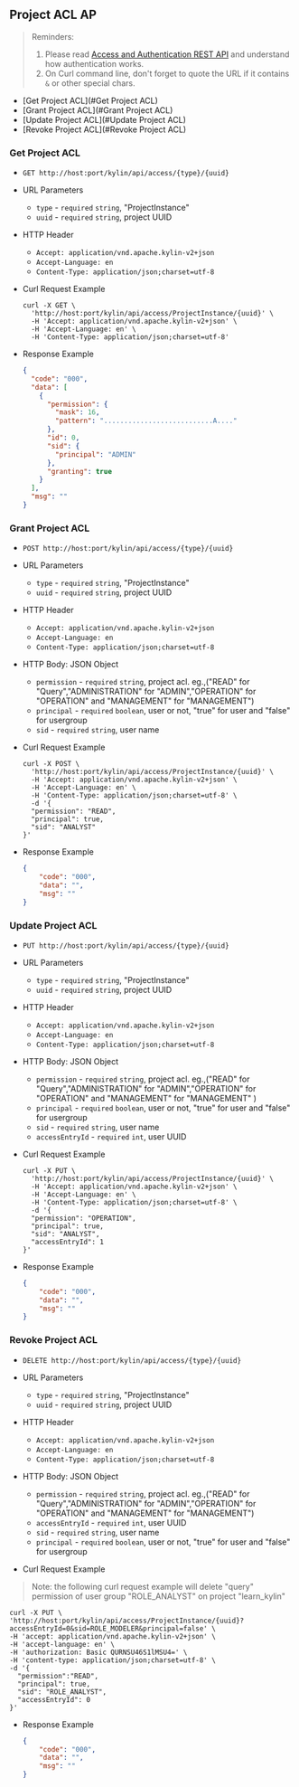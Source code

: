 ## Project ACL  AP

> Reminders:
>
> 1. Please read [Access and Authentication REST API](authentication.en.md) and understand how authentication works.
> 2. On Curl command line, don't forget to quote the URL if it contains `&` or other special chars.



* [Get Project ACL](#Get Project ACL)
* [Grant Project ACL](#Grant Project ACL)
* [Update Project ACL](#Update Project ACL)
* [Revoke Project ACL](#Revoke Project ACL)



### Get Project ACL

- `GET http://host:port/kylin/api/access/{type}/{uuid}`

- URL Parameters
  - `type` - `required` `string`, "ProjectInstance"
  - `uuid` - `required` `string`, project UUID

- HTTP Header
  - `Accept: application/vnd.apache.kylin-v2+json`
  - `Accept-Language: en`
  - `Content-Type: application/json;charset=utf-8`

- Curl Request Example

  ```shell
  curl -X GET \
    'http://host:port/kylin/api/access/ProjectInstance/{uuid}' \
    -H 'Accept: application/vnd.apache.kylin-v2+json' \
    -H 'Accept-Language: en' \
    -H 'Content-Type: application/json;charset=utf-8'
  ```

- Response Example

  ```JSON
  {
    "code": "000",
    "data": [
      {
        "permission": {
          "mask": 16,
          "pattern": "...........................A...."
        },
        "id": 0,
        "sid": {
          "principal": "ADMIN"
        },
        "granting": true
      }
    ],
    "msg": ""
  }
  ```



### Grant Project ACL

- `POST http://host:port/kylin/api/access/{type}/{uuid}`

- URL Parameters
  - `type` - `required` `string`, "ProjectInstance"
  - `uuid` - `required` `string`, project UUID

- HTTP Header
  - `Accept: application/vnd.apache.kylin-v2+json`
  - `Accept-Language: en`
  - `Content-Type: application/json;charset=utf-8`

- HTTP Body: JSON Object
  - `permission` - `required` `string`, project acl. eg.,("READ" for "Query","ADMINISTRATION" for "ADMIN","OPERATION" for "OPERATION" and "MANAGEMENT" for "MANAGEMENT")
  - `principal` - `required` `boolean`, user or not, "true" for user and "false" for usergroup
  - `sid` - `required` `string`, user name

- Curl Request Example

  ```shell
  curl -X POST \
    'http://host:port/kylin/api/access/ProjectInstance/{uuid}' \
    -H 'Accept: application/vnd.apache.kylin-v2+json' \
    -H 'Accept-Language: en' \
    -H 'Content-Type: application/json;charset=utf-8' \
    -d '{
  	"permission": "READ",
  	"principal": true, 
  	"sid": "ANALYST"
  }'
  ```

- Response Example

  ```JSON
  {
      "code": "000",
      "data": "",
      "msg": ""
  }
  ```



### Update Project ACL

- `PUT http://host:port/kylin/api/access/{type}/{uuid}`

- URL Parameters
  - `type` - `required` `string`, "ProjectInstance"
  - `uuid` - `required` `string`, project UUID

- HTTP Header
  - `Accept: application/vnd.apache.kylin-v2+json`
  - `Accept-Language: en`
  - `Content-Type: application/json;charset=utf-8`

- HTTP Body: JSON Object
  - `permission` - `required` `string`, project acl. eg.,("READ" for "Query","ADMINISTRATION" for "ADMIN","OPERATION" for "OPERATION" and "MANAGEMENT" for "MANAGEMENT" )
  - `principal` - `required` `boolean`, user or not, "true" for user and "false" for usergroup
  - `sid` - `required` `string`, user name
  - `accessEntryId` - `required` `int`, user UUID


- Curl Request Example 

  ``` shell
  curl -X PUT \
    'http://host:port/kylin/api/access/ProjectInstance/{uuid}' \
    -H 'Accept: application/vnd.apache.kylin-v2+json' \
    -H 'Accept-Language: en' \
    -H 'Content-Type: application/json;charset=utf-8' \
    -d '{
  	"permission": "OPERATION",
  	"principal": true, 
  	"sid": "ANALYST",
  	"accessEntryId": 1
  }'
  ```


- Response Example

  ```JSON
  {
      "code": "000",
      "data": "",
      "msg": ""
  }
  ```



### Revoke Project ACL

- `DELETE http://host:port/kylin/api/access/{type}/{uuid}`


- URL Parameters
  - `type` - `required`  `string`, "ProjectInstance"
  - `uuid` - `required`  `string`, project UUID

- HTTP Header
  - `Accept: application/vnd.apache.kylin-v2+json`
  - `Accept-Language: en`
  - `Content-Type: application/json;charset=utf-8`


- HTTP Body: JSON Object
  - `permission` - `required` `string`, project acl. eg.,("READ" for "Query","ADMINISTRATION" for "ADMIN","OPERATION" for "OPERATION" and "MANAGEMENT" for "MANAGEMENT")
  - `accessEntryId` - `required` `int`, user UUID
  - `sid` - `required` `string`, user name
  - `principal` - `required` `boolean`, user or not, "true" for user and "false" for usergroup


- Curl Request Example

> Note: the following curl request example will delete "query" permission  of user group "ROLE_ANALYST" on project "learn_kylin"


  ```shell
  curl -X PUT \
  'http://host:port/kylin/api/access/ProjectInstance/{uuid}?accessEntryId=0&sid=ROLE_MODELER&principal=false' \
  -H 'accept: application/vnd.apache.kylin-v2+json' \
  -H 'accept-language: en' \
  -H 'authorization: Basic QURNSU46S1lMSU4=' \
  -H 'content-type: application/json;charset=utf-8' \
  -d '{
	"permission":"READ",
	"principal": true, 
	"sid": "ROLE_ANALYST",
	"accessEntryId": 0
}'
  ```


- Response Example

  ```JSON
  {
      "code": "000",
      "data": "",
      "msg": ""
  }
  ```
